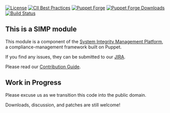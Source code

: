[![License](https://img.shields.io/:license-apache-blue.svg)](http://www.apache.org/licenses/LICENSE-2.0.html)
[![CII Best Practices](https://bestpractices.coreinfrastructure.org/projects/73/badge)](https://bestpractices.coreinfrastructure.org/projects/73)
[![Puppet Forge](https://img.shields.io/puppetforge/v/simp/polkit.svg)](https://forge.puppetlabs.com/simp/polkit)
[![Puppet Forge Downloads](https://img.shields.io/puppetforge/dt/simp/polkit.svg)](https://forge.puppetlabs.com/simp/polkit)
[![Build Status](https://travis-ci.org/simp/pupmod-simp-polkit.svg)](https://travis-ci.org/simp/pupmod-simp-polkit)

## This is a SIMP module

This module is a component of the [System Integrity Management Platform](https://simp-project.com),
a compliance-management framework built on Puppet.

If you find any issues, they can be submitted to our [JIRA](https://simp-project.atlassian.net/).

Please read our [Contribution Guide](http://simp-doc.readthedocs.io/en/stable/contributors_guide/index.html).

## Work in Progress

Please excuse us as we transition this code into the public domain.

Downloads, discussion, and patches are still welcome!
